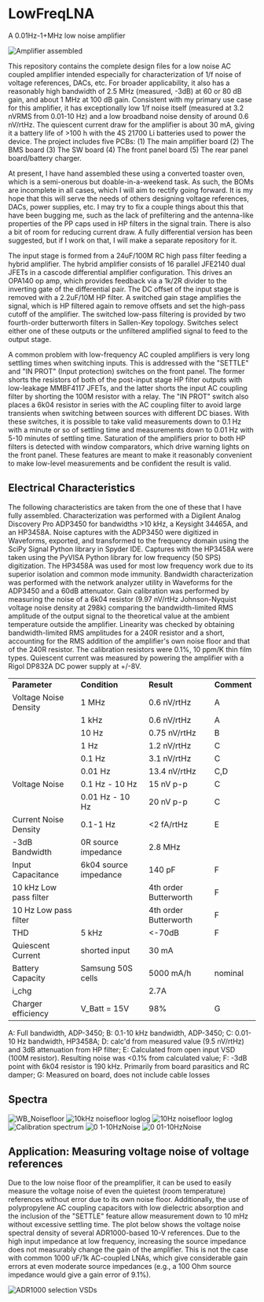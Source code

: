 # LowFreqLNA
A 0.01Hz-1+MHz low noise amplifier

![Amplifier assembled](https://github.com/curtisseizert/LowFreqLNA/assets/22351001/5cb4d507-83ab-44a3-b9a8-da4d0036aa29)


This repository contains the complete design files for a low noise AC coupled amplifier intended especially for characterization of 1/f noise of voltage references, DACs, etc. For broader applicability, it also has a reasonably high bandwidth of 2.5 MHz (measured, -3dB) at 60 or 80 dB gain, and about 1 MHz at 100 dB gain. Consistent with my primary use case for this amplifier, it has exceptionally low 1/f noise itself (measured at 3.2 nVRMS from 0.01-10 Hz) and a low broadband noise density of around 0.6 nV/rtHz. The quiescent current draw for the amplifier is about 30 mA, giving it a battery life of >100 h with the 4S 21700 Li batteries used to power the device. The project includes five PCBs:
(1) The main amplifier board
(2) The BMS board
(3) The SW board
(4) The front panel board
(5) The rear panel board/battery charger.

At present, I have hand assembled these using a converted toaster oven, which is a semi-onerous but doable-in-a-weekend task. As such, the BOMs are incomplete in all cases, which I will aim to rectify going forward. It is my hope that this will serve the needs of others designing voltage references, DACs, power supplies, etc. I may try to fix a couple things about this that have been bugging me, such as the lack of prefiltering and the antenna-like properties of the PP caps used in HP filters in the signal train. There is also a bit of room for reducing current draw. A fully differential version has been suggested, but if I work on that, I will make a separate repository for it.

The input stage is formed from a 24uF/100M RC high pass filter feeding a hybrid amplifier. The hybrid amplifier consists of 16 parallel JFE2140 dual JFETs in a cascode differential amplifier configuration. This drives an OPA140 op amp, which provides feedback via a 1k/2R divider to the inverting gate of the differential pair. The DC offset of the input stage is removed with a 2.2uF/10M HP filter. A switched gain stage amplifies the signal, which is HP filtered again to remove offsets and set the high-pass cutoff of the amplifier. The switched low-pass filtering is provided by two fourth-order butterworth filters in Sallen-Key topology. Switches select either one of these outputs or the unfiltered amplified signal to feed to the output stage.

A common problem with low-frequency AC coupled amplifiers is very long settling times when switching inputs. This is addressed with the "SETTLE" and "IN PROT" (Input protection) switches on the front panel. The former shorts the resistors of both of the post-input stage HP filter outputs with low-leakage MMBF4117 JFETs, and the latter shorts the input AC coupling filter by shorting the 100M resistor with a relay. The "IN PROT" switch also places a 6k04 resistor in series with the AC coupling filter to avoid large transients when switching between sources with different DC biases. With these switches, it is possible to take valid measurements down to 0.1 Hz with a minute or so of settling time and measurements down to 0.01 Hz with 5-10 minutes of settling time. Saturation of the amplifiers prior to both HP filters is detected with window comparators, which drive warning lights on the front panel. These features are meant to make it reasonably convenient to make low-level measurements and be confident the result is valid.

Electrical Characteristics
--------------------------

The following characteristics are taken from the one of these that I have fully assembled. Characterization was performed with a Digilent Analog Discovery Pro ADP3450 for bandwidths >10 kHz, a Keysight 34465A, and an HP3458A. Noise captures with the ADP3450 were digitized in Waveforms, exported, and transformed to the frequency domain using the SciPy Signal Python library in Spyder IDE. Captures with the HP3458A were taken using the PyVISA Python library for low frequency (50 SPS) digitization. The HP3458A was used for most low frequency work due to its superior isolation and common mode immunity. Bandwidth characterization was performed with the network analyzer utility in Waveforms for the ADP3450 and a 60dB attenuator. Gain calibration was performed by measuring the noise of a 6k04 resistor (9.97 nV/rtHz Johnson-Nyquist voltage noise density at 298k) comparing the bandwidth-limited RMS amplitude of the output signal to the theoretical value at the ambient temperature outside the amplifier. Linearity was checked by obtaining bandwidth-limited RMS amplitudes for a 240R resistor and a short, accounting for the RMS addition of the amplifier's own noise floor and that of the 240R resistor. The calibration resistors were 0.1%, 10 ppm/K thin film types. Quiescent current was measured by powering the amplifier with a Rigol DP832A DC power supply at +/-8V.

<table>
  <tr><td><b>Parameter</td><td><b>Condition</td><td><b>Result</td><td><b>Comment</td></tr>
  <tr><td>Voltage Noise Density</td><td>1 MHz</td><td>0.6 nV/rtHz</td><td>A</td></tr>
  <tr><td> </td><td>1 kHz</td><td>0.6 nV/rtHz</td><td>A</td></tr>
  <tr><td> </td><td>10 Hz</td><td>0.75 nV/rtHz</td><td>B</td></tr>
  <tr><td> </td><td>1 Hz</td><td>1.2 nV/rtHz</td><td>C</td></tr>
  <tr><td> </td><td>0.1 Hz</td><td>3.1 nV/rtHz</td><td>C</td></tr>
  <tr><td> </td><td>0.01 Hz</td><td>13.4 nV/rtHz</td><td>C,D</td></tr>
  <tr><td>Voltage Noise</td><td>0.1 Hz - 10 Hz</td><td>15 nV p-p</td><td>C</td></tr>
  <tr><td></td><td>0.01 Hz - 10 Hz</td><td>20 nV p-p</td><td>C</td></tr>
  <tr><td>Current Noise Density</td><td>0.1-1 Hz</td><td><2 fA/rtHz</td><td>E</td></tr>
  <tr><td>-3dB Bandwidth</td><td>0R source impedance</td><td>2.8 MHz</td><td></td></tr>
  <tr><td>Input Capacitance</td><td>6k04 source impedance</td><td>140 pF</td><td>F</td></tr>
  <tr><td>10 kHz Low pass filter</td><td></td><td>4th order Butterworth</td><td>F</td></tr>
  <tr><td>10 Hz Low pass filter</td><td></td><td>4th order Butterworth</td><td>F</td></tr>
  <tr><td>THD</td><td>5 kHz</td><td><-70dB</td><td>F</td></tr>
  <tr><td>Quiescent Current</td><td>shorted input</td><td>30 mA</td><td></td></tr>
  <tr><td>Battery Capacity</td><td>Samsung 50S cells</td><td>5000 mA/h</td><td>nominal</td></tr>
  <tr><td>i_chg</td><td></td><td>2.7A</td><td></td></tr>
  <tr><td>Charger efficiency</td><td>V_Batt = 15V</td><td>98%</td><td>G</td></tr>
</table>

A: Full bandwidth, ADP-3450; B: 0.1-10 kHz bandwidth, ADP-3450; C: 0.01-10 Hz bandwidth, HP3458A; D: calc'd from measured value (9.5 nV/rtHz) and 3dB attenuation from HP filter; E: Calculated from open input VSD (100M resistor). Resulting noise was <0.1% from calculated value; F: -3dB point with 6k04 resistor is 190 kHz. Primarily from board parasitics and RC damper; G: Measured on board, does not include cable losses

Spectra
-------

![WB_Noisefloor](https://github.com/curtisseizert/LowFreqLNA/assets/22351001/6304908f-1c2c-4e94-bb2f-d1c79696a5cc)
![10kHz noisefloor loglog](https://github.com/curtisseizert/LowFreqLNA/assets/22351001/e9fd5cee-e98b-4792-a22c-dabd757939f8)
![10Hz noisefloor loglog](https://github.com/curtisseizert/LowFreqLNA/assets/22351001/554053f5-d099-43b1-b52d-b93f1d3d05b2)
![Calibration spectrum](https://github.com/curtisseizert/LowFreqLNA/assets/22351001/3797b6e6-a104-45f1-ae12-9feeeed68480)
![0 1-10HzNoise](https://github.com/curtisseizert/LowFreqLNA/assets/22351001/5cd0d9fb-89c3-40e6-9c49-0ae6daa91421)
![0 01-10HzNoise](https://github.com/curtisseizert/LowFreqLNA/assets/22351001/eedb229e-2893-4a41-8cd9-a697555fcee9)



Application: Measuring voltage noise of voltage references
----------------------------------------------------------
Due to the low noise floor of the preamplifier, it can be used to easily measure the voltage noise of even the quietest (room temperature) references without error due to its own noise floor. Additionally, the use of polypropylene AC coupling capacitors with low dielectric absorption and the inclusion of the "SETTLE" feature allow measurement down to 10 mHz without excessive settling time. The plot below shows the voltage noise spectral density of several ADR1000-based 10-V references. Due to the high input impedance at low frequency, increasing the source impedance does not measurably change the gain of the amplifier. This is not the case with common 1000 uF/1k AC-coupled LNAs, which give considerable gain errors at even moderate source impedances (e.g., a 100 Ohm source impedance would give a gain error of 9.1%).

![ADR1000 selection VSDs](https://github.com/curtisseizert/LowFreqLNA/assets/22351001/cc7fbcfa-f066-428e-9f77-fbd01bc140b9)




